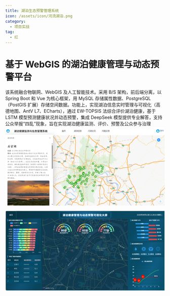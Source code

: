 ```yaml
---
title: 湖泊生态预警管理系统
icon: /assets/icon/河流湖泊.png
category:
  - 项目实战
tag:
  - 红
---
```


# 基于 WebGIS 的湖泊健康管理与动态预警平台
该系统融合物联网、WebGIS 及人工智能技术。采用 B/S 架构，前后端分离，以 Spring Boot 和 Vue 为核心框架，用 MySQL 存储属性数据、PostgreSQL（PostGIS 扩展）存储空间数据。功能上，实现湖泊信息实时管理与可视化（高德地图、AntV L7、ECharts），通过 EW-TOPSIS 法综合评价湖泊健康，基于 LSTM 模型预测健康状况并动态预警，集成 DeepSeek 模型提供专业解答，支持公众举报“四乱”现象，旨在实现湖泊健康监测、评价、预警及公众参与治理
![湖泊生态预警管理系统主页](image/image.png)



![生态预警管理可视化大屏](image/image-1.png)